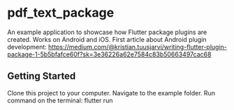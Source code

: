 # pdf_text_package

An example application to showcase how Flutter package plugins are created. Works on Android and iOS.
First article about Android plugin development: https://medium.com/@kristian.tuusjarvi/writing-flutter-plugin-package-1-5b5bfafce60f?sk=3e36226a62e7584c83b50663497cac68

## Getting Started

Clone this project to your computer.
Navigate to the example folder.
Run command on the terminal: flutter run
